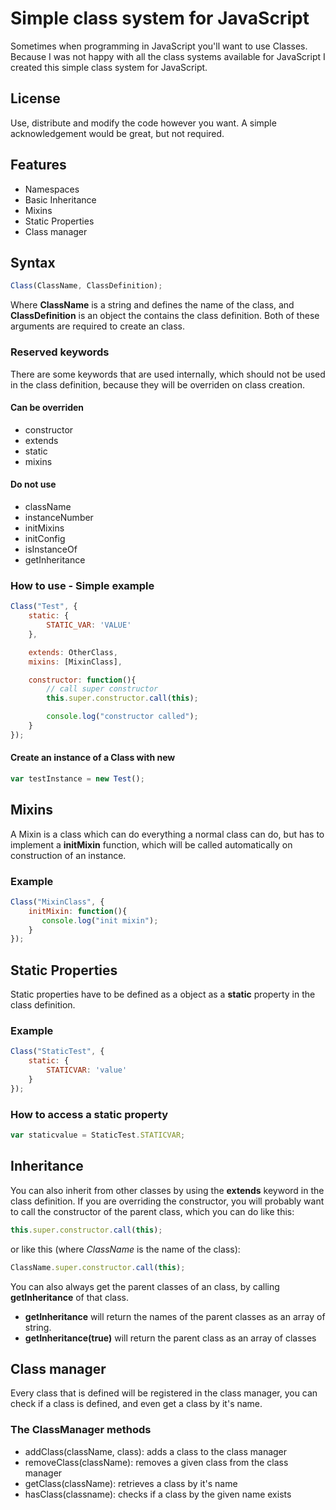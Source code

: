 Simple class system for JavaScript
==================================

Sometimes when programming in JavaScript you'll want to use Classes. Because I was not happy with all the class systems available for JavaScript I created this simple class system for JavaScript.

License
--------
Use, distribute and modify the code however you want. A simple acknowledgement would be great, but not required.
 
Features
--------
* Namespaces
* Basic Inheritance
* Mixins
* Static Properties
* Class manager

## Syntax
```javascript
Class(ClassName, ClassDefinition);
```

Where **ClassName** is a string and defines the name of the class, and **ClassDefinition** is an object the contains the class definition. 
Both of these arguments are required to create an class.

### Reserved keywords

There are some keywords that are used internally, which should not be used in the class definition, because they will be overriden on class creation.

#### Can be overriden
* constructor
* extends
* static
* mixins

#### Do not use
* className
* instanceNumber
* initMixins
* initConfig
* isInstanceOf
* getInheritance

### How to use - Simple example

```javascript
Class("Test", {
    static: {
        STATIC_VAR: 'VALUE'
    },

    extends: OtherClass,
    mixins: [MixinClass],

    constructor: function(){
        // call super constructor
        this.super.constructor.call(this);

        console.log("constructor called");
    }
});
```

#### Create an instance of a Class with new
```javascript
var testInstance = new Test();
```
 
Mixins
------
A Mixin is a class which can do everything a normal class can do, but has to implement a **initMixin** function, which will be called automatically on construction of an instance.

### Example 
```javascript
Class("MixinClass", {
    initMixin: function(){
       console.log("init mixin");
    }
});
```

Static Properties
-----------------
Static properties have to be defined as a object as a **static** property in the class definition.

### Example
```javascript
Class("StaticTest", {
    static: {
        STATICVAR: 'value'
    }
});
```

### How to access a static property
```javascript
var staticvalue = StaticTest.STATICVAR;
```

Inheritance
-----------
You can also inherit from other classes by using the **extends** keyword in the class definition.
If you are overriding the constructor, you will probably want to call the constructor of the parent class, which you can do like this:

```javascript
this.super.constructor.call(this);
```

or like this (where *ClassName* is the name of the class):

```javascript
ClassName.super.constructor.call(this);
```

You can also always get the parent classes of an class, by calling **getInheritance** of that class.

- **getInheritance** will return the names of the parent classes as an array of string. 
- **getInheritance(true)** will return the parent class as an array of classes

Class manager
-------------
Every class that is defined will be registered in the class manager, you can check if a class is defined, and even get a class by it's name.

### The ClassManager methods

* addClass(className, class): adds a class to the class manager
* removeClass(className): removes a given class from the class manager
* getClass(className): retrieves a class by it's name
* hasClass(classname): checks if a class by the given name exists

